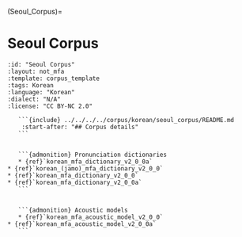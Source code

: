 
(Seoul_Corpus)=
# Seoul Corpus

``````{corpus} Seoul Corpus
:id: "Seoul Corpus"
:layout: not_mfa
:template: corpus_template
:tags: Korean
:language: "Korean"
:dialect: "N/A"
:license: "CC BY-NC 2.0"

   ```{include} ../../../../corpus/korean/seoul_corpus/README.md
    :start-after: "## Corpus details"
   ```


   ```{admonition} Pronunciation dictionaries
   * {ref}`korean_mfa_dictionary_v2_0_0a`
* {ref}`korean_(jamo)_mfa_dictionary_v2_0_0`
* {ref}`korean_mfa_dictionary_v2_0_0`
* {ref}`korean_mfa_dictionary_v2_0_0a`
   ```


   ```{admonition} Acoustic models
   * {ref}`korean_mfa_acoustic_model_v2_0_0`
* {ref}`korean_mfa_acoustic_model_v2_0_0a`
   ```
``````
